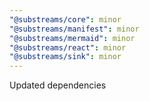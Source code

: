 ```yaml
---
"@substreams/core": minor
"@substreams/manifest": minor
"@substreams/mermaid": minor
"@substreams/react": minor
"@substreams/sink": minor
---
```


Updated dependencies

